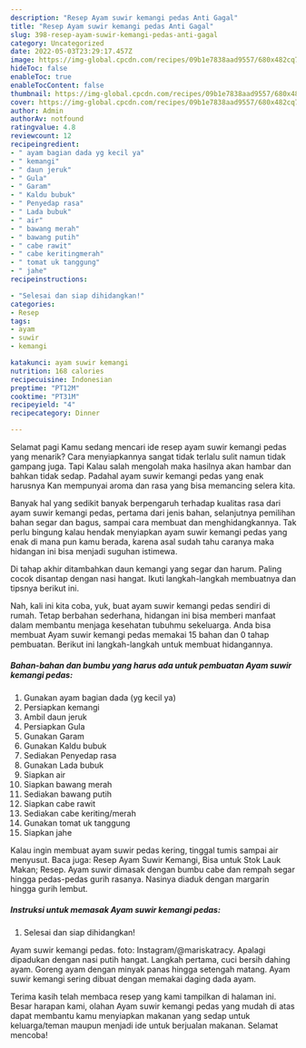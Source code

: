 ```yaml
---
description: "Resep Ayam suwir kemangi pedas Anti Gagal"
title: "Resep Ayam suwir kemangi pedas Anti Gagal"
slug: 398-resep-ayam-suwir-kemangi-pedas-anti-gagal
category: Uncategorized
date: 2022-05-03T23:29:17.457Z
image: https://img-global.cpcdn.com/recipes/09b1e7838aad9557/680x482cq70/ayam-suwir-kemangi-pedas-foto-resep-utama.jpg
hideToc: false
enableToc: true
enableTocContent: false
thumbnail: https://img-global.cpcdn.com/recipes/09b1e7838aad9557/680x482cq70/ayam-suwir-kemangi-pedas-foto-resep-utama.jpg
cover: https://img-global.cpcdn.com/recipes/09b1e7838aad9557/680x482cq70/ayam-suwir-kemangi-pedas-foto-resep-utama.jpg
author: Admin
authorAv: notfound
ratingvalue: 4.8
reviewcount: 12
recipeingredient:
- " ayam bagian dada yg kecil ya"
- " kemangi"
- " daun jeruk"
- " Gula"
- " Garam"
- " Kaldu bubuk"
- " Penyedap rasa"
- " Lada bubuk"
- " air"
- " bawang merah"
- " bawang putih"
- " cabe rawit"
- " cabe keritingmerah"
- " tomat uk tanggung"
- " jahe"
recipeinstructions:

- "Selesai dan siap dihidangkan!"
categories:
- Resep
tags:
- ayam
- suwir
- kemangi

katakunci: ayam suwir kemangi 
nutrition: 168 calories
recipecuisine: Indonesian
preptime: "PT12M"
cooktime: "PT31M"
recipeyield: "4"
recipecategory: Dinner

---
```



Selamat pagi Kamu sedang mencari ide resep ayam suwir kemangi pedas yang menarik? Cara menyiapkannya sangat tidak terlalu sulit namun tidak gampang juga. Tapi Kalau salah mengolah maka hasilnya akan hambar dan bahkan tidak sedap. Padahal ayam suwir kemangi pedas yang enak harusnya Kan mempunyai aroma dan rasa yang bisa memancing selera kita.


Banyak hal yang sedikit banyak berpengaruh terhadap kualitas rasa dari ayam suwir kemangi pedas, pertama dari jenis bahan, selanjutnya pemilihan bahan segar dan bagus, sampai cara membuat dan menghidangkannya. Tak perlu bingung kalau hendak menyiapkan ayam suwir kemangi pedas yang enak di mana pun kamu berada, karena asal sudah tahu caranya maka hidangan ini bisa menjadi suguhan istimewa.

Di tahap akhir ditambahkan daun kemangi yang segar dan harum. Paling cocok disantap dengan nasi hangat. Ikuti langkah-langkah membuatnya dan tipsnya berikut ini.


Nah, kali ini kita coba, yuk, buat ayam suwir kemangi pedas sendiri di rumah. Tetap berbahan sederhana, hidangan ini bisa memberi manfaat dalam membantu menjaga kesehatan tubuhmu sekeluarga. Anda bisa membuat Ayam suwir kemangi pedas memakai 15 bahan dan 0 tahap pembuatan. Berikut ini langkah-langkah untuk membuat hidangannya.

<!--inarticleads1-->

##### Bahan-bahan dan bumbu yang harus ada untuk pembuatan Ayam suwir kemangi pedas:

1. Gunakan  ayam bagian dada (yg kecil ya)
1. Persiapkan  kemangi
1. Ambil  daun jeruk
1. Persiapkan  Gula
1. Gunakan  Garam
1. Gunakan  Kaldu bubuk
1. Sediakan  Penyedap rasa
1. Gunakan  Lada bubuk
1. Siapkan  air
1. Siapkan  bawang merah
1. Sediakan  bawang putih
1. Siapkan  cabe rawit
1. Sediakan  cabe keriting/merah
1. Gunakan  tomat uk tanggung
1. Siapkan  jahe


Kalau ingin membuat ayam suwir pedas kering, tinggal tumis sampai air menyusut. Baca juga: Resep Ayam Suwir Kemangi, Bisa untuk Stok Lauk Makan; Resep. Ayam suwir dimasak dengan bumbu cabe dan rempah segar hingga pedas-pedas gurih rasanya. Nasinya diaduk dengan margarin hingga gurih lembut. 

<!--inarticleads2-->

##### Instruksi untuk memasak Ayam suwir kemangi pedas:


1. Selesai dan siap dihidangkan!

Ayam suwir kemangi pedas. foto: Instagram/@mariskatracy. Apalagi dipadukan dengan nasi putih hangat. Langkah pertama, cuci bersih dahing ayam. Goreng ayam dengan minyak panas hingga setengah matang. Ayam suwir kemangi sering dibuat dengan memakai daging dada ayam. 

Terima kasih telah membaca resep yang kami tampilkan di halaman ini. Besar harapan kami, olahan Ayam suwir kemangi pedas yang mudah di atas dapat membantu kamu menyiapkan makanan yang sedap untuk keluarga/teman maupun menjadi ide untuk berjualan makanan. Selamat mencoba!
